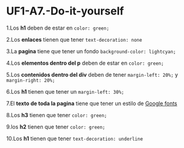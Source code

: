 # UF1-A7.-Do-it-yourself
1.Los **h1** deben de estar en ```color: green;```

2.Los **enlaces** tienen que tener ```text-decoration: none```

3.La **pagina** tiene que tener un fondo ```background-color: lightcyan;```

4.Los **elementos dentro del p** deben de estar en ```color: green;```

5.Los **contenidos dentro del div** deben de tener ```margin-left: 20%;``` y ```margin-right: 20%;```

6.Los **h1** tienen que tener un  ```margin-left: 30%;```

7.El **texto de toda la pagina** tiene que tener un estilo de [Google fonts](https://fonts.google.com/)

8.Los **h3** tienen que tener ```color: green;```

9.los **h2** tienen que tener ```color: green;```

10.Los **h1** tienen que tener ```text-decoration: underline```

